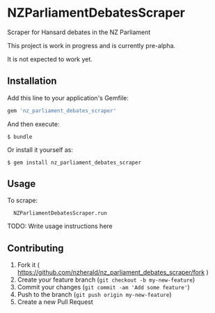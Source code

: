 # NZParliamentDebatesScraper

Scraper for Hansard debates in the NZ Parliament

This project is work in progress and is currently pre-alpha.

It is not expected to work yet.

## Installation

Add this line to your application's Gemfile:

```ruby
gem 'nz_parliament_debates_scraper'
```

And then execute:

    $ bundle

Or install it yourself as:

    $ gem install nz_parliament_debates_scraper

## Usage

To scrape:

```
  NZParliamentDebatesScraper.run
```

TODO: Write usage instructions here

## Contributing

1. Fork it ( https://github.com/nzherald/nz_parliament_debates_scraper/fork )
2. Create your feature branch (`git checkout -b my-new-feature`)
3. Commit your changes (`git commit -am 'Add some feature'`)
4. Push to the branch (`git push origin my-new-feature`)
5. Create a new Pull Request

